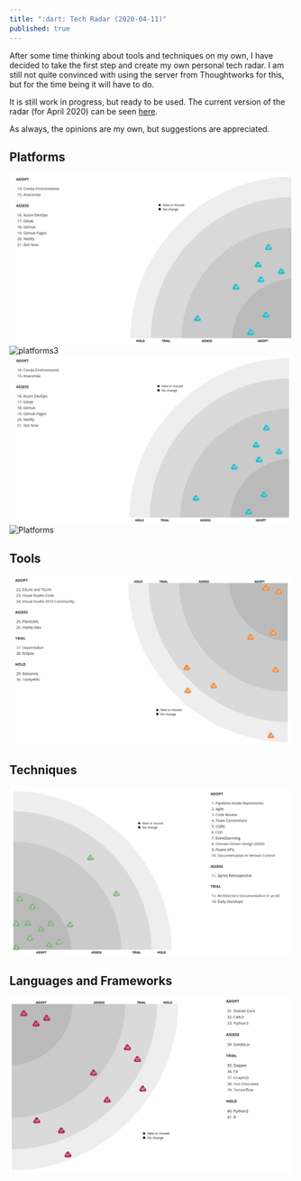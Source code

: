 ```yaml
---
title: ":dart: Tech Radar (2020-04-11)"
published: true
---
```


After some time thinking about tools and techniques on my own, I have decided to take the first step and create my own personal tech radar. I am still not quite convinced with using the server from Thoughtworks for this, but for the time being it will have to do.

It is still work in progress, but ready to be used. The current version of the radar (for April 2020) can be seen [here](https://radar.thoughtworks.com/?sheetId=https%3A%2F%2Fraw.githubusercontent.com%2Fmarsop%2Ftechradar%2Fmaster%2FAlberto%2520Gregorio%27s%2520Tech%2520Radar%25202020-04.csv).

As always, the opinions are my own, but suggestions are appreciated.

## Platforms

![platforms2](assets/2020-04-11-platforms.png)
![platforms3](2020-04-11-platforms.png)
<img src="assets/2020-04-11-platforms.png" alt="Platforms" width="500"/>
<img src="2020-04-11-platforms.png" alt="Platforms" width="500"/>

## Tools

<img src="assets/2020-04-11-tools.png" alt="Tools" width="500"/>

## Techniques

<img src="assets/2020-04-11-techniques.png" alt="Techniques" width="500"/>

## Languages and Frameworks

<img src="assets/2020-04-11-languages.png" alt="Languages and Frameworks" width="500"/>